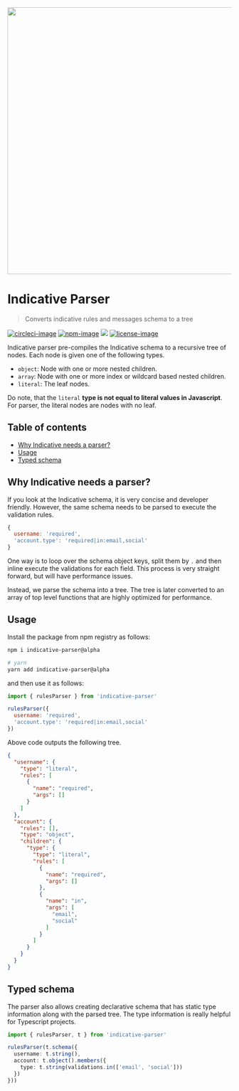 <div align="center">
  <img src="https://res.cloudinary.com/adonisjs/image/upload/q_100/v1557762307/poppinss_iftxlt.jpg" width="600px">
</div>

# Indicative Parser
> Converts indicative rules and messages schema to a tree

[![circleci-image]][circleci-url] [![npm-image]][npm-url] ![][typescript-image] [![license-image]][license-url]

Indicative parser pre-compiles the Indicative schema to a recursive tree of nodes. Each node is given one of the following types.

- `object`: Node with one or more nested children.
- `array`: Node with one or more index or wildcard based nested children.
- `literal`: The leaf nodes.

Do note, that the `literal` **type is not equal to literal values in Javascript**. For parser, the literal nodes are nodes with no leaf.

<!-- START doctoc generated TOC please keep comment here to allow auto update -->
<!-- DON'T EDIT THIS SECTION, INSTEAD RE-RUN doctoc TO UPDATE -->
## Table of contents

- [Why Indicative needs a parser?](#why-indicative-needs-a-parser)
- [Usage](#usage)
- [Typed schema](#typed-schema)

<!-- END doctoc generated TOC please keep comment here to allow auto update -->

## Why Indicative needs a parser?
If you look at the Indicative schema, it is very concise and developer friendly. However, the same schema needs to be parsed to execute the validation rules.

```js
{
  username: 'required',
  'account.type': 'required|in:email,social'
}
```

One way is to loop over the schema object keys, split them by `.` and then inline execute the validations for each field. This process is very straight forward, but will have performance issues.

Instead, we parse the schema into a tree. The tree is later converted to an array of top level functions that are highly optimized for performance.

## Usage
Install the package from npm registry as follows:

```sh
npm i indicative-parser@alpha

# yarn
yarn add indicative-parser@alpha
```

and then use it as follows:

```js
import { rulesParser } from 'indicative-parser'

rulesParser({
  username: 'required',
  'account.type': 'required|in:email,social'
})
```

Above code outputs the following tree.

```json
{
  "username": {
    "type": "literal",
    "rules": [
      {
        "name": "required",
        "args": []
      }
    ]
  },
  "account": {
    "rules": [],
    "type": "object",
    "children": {
      "type": {
        "type": "literal",
        "rules": [
          {
            "name": "required",
            "args": []
          },
          {
            "name": "in",
            "args": [
              "email",
              "social"
            ]
          }
        ]
      }
    }
  }
}
```

## Typed schema

The parser also allows creating declarative schema that has static type information along with the parsed tree. The type information is really helpful for Typescript projects.

```ts
import { rulesParser, t } from 'indicative-parser'

rulesParser(t.schema({
  username: t.string(),
  account: t.object().members({
    type: t.string(validations.in(['email', 'social']))
  })
}))
```

[circleci-image]: https://img.shields.io/circleci/project/github/poppinss/indicative-parser/master.svg?style=for-the-badge&logo=circleci
[circleci-url]: https://circleci.com/gh/poppinss/indicative-parser "circleci"

[typescript-image]: https://img.shields.io/badge/Typescript-294E80.svg?style=for-the-badge&logo=typescript
[typescript-url]:  "typescript"

[npm-image]: https://img.shields.io/npm/v/indicative-parser.svg?style=for-the-badge&logo=npm
[npm-url]: https://npmjs.org/package/indicative-parser "npm"

[license-image]: https://img.shields.io/npm/l/indicative-parser?color=blueviolet&style=for-the-badge
[license-url]: LICENSE.md "license"
